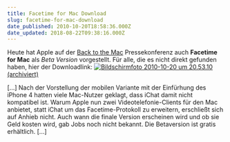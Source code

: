 ```yaml
---
title: Facetime for Mac Download
slug: facetime-for-mac-download
date_published: 2010-10-20T18:58:36.000Z
date_updated: 2018-08-22T09:38:16.000Z
---
```


Heute hat Apple auf der [Back to the Mac](__GHOST_URL__/14/mac-os-x-10-7) Pressekonferenz auch **Facetime for Mac** als *Beta Version* vorgestellt. Für alle, die es nicht direkt gefunden haben, hier der Downloadlink:
[![Bildschirmfoto 2010-10-20 um 20.53.10](//picdump.thafaker.de/2010/10/Bildschirmfoto-2010-10-20-um-20.53.10.png) (archiviert)](http://web.archive.org/web/20250228134319/https://goo.gl/frCR)

[...] Nach der Vorstellung der mobilen Variante mit der Einfürhung des iPhone 4 hatten viele Mac-Nutzer geklagt, dass iChat damit nicht kompatibel ist. Warum Apple nun zwei Videotelefonie-Clients für den Mac anbietet, statt iChat um das Facetime-Protokoll zu erweitern, erschließt sich auf Anhieb nicht. Auch wann die finale Version erscheinen wird und ob sie Geld kosten wird, gab Jobs noch nicht bekannt. Die Betaversion ist gratis erhältlich. [...]

